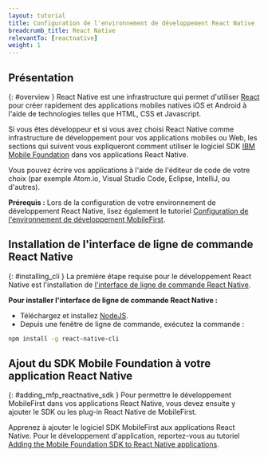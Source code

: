```yaml
---
layout: tutorial
title: Configuration de l'environnement de développement React Native
breadcrumb_title: React Native
relevantTo: [reactnative]
weight: 1
---
```

<!-- NLS_CHARSET=UTF-8 -->
## Présentation
{: #overview }
React Native est une infrastructure qui permet d'utiliser [React](https://reactjs.org/) pour créer rapidement des applications mobiles natives iOS et Android à l'aide de technologies telles que HTML, CSS et Javascript.

Si vous êtes développeur et si vous avez choisi React Native comme infrastructure de développement pour vos applications mobiles ou Web, les sections qui suivent vous expliqueront comment utiliser le logiciel SDK [IBM Mobile Foundation](http://mobilefirstplatform.ibmcloud.com) dans vos applications React Native.

Vous pouvez écrire vos applications à l'aide de l'éditeur de code de votre choix (par exemple Atom.io, Visual Studio Code, Eclipse, IntelliJ, ou d'autres).

**Prérequis :** Lors de la configuration de votre environnement de développement React Native, lisez également le tutoriel [Configuration de l'environnement de développement MobileFirst](https://mobilefirstplatform.ibmcloud.com/tutorials/en/foundation/8.0/installation-configuration/development/mobilefirst).

## Installation de l'interface de ligne de commande React Native
{: #installing_cli }
La première étape requise pour le développement React Native est l'installation de [l'interface de ligne de commande React Native](https://facebook.github.io/react-native/docs/getting-started.html).

**Pour installer l'interface de ligne de commande React Native :**

* Téléchargez et installez [NodeJS](https://nodejs.org/en/).
* Depuis une fenêtre de ligne de commande, exécutez la commande :
```bash
npm install -g react-native-cli
```

## Ajout du SDK Mobile Foundation à votre application React Native
{: #adding_mfp_reactnative_sdk }
Pour permettre le développement MobileFirst dans vos applications React Native, vous devez ensuite y ajouter le SDK ou les plug-in React Native de MobileFirst.

Apprenez à ajouter le logiciel SDK MobileFirst aux applications React Native.
Pour le développement d'application, reportez-vous au tutoriel [Adding the Mobile Foundation SDK to React Native applications]({{site.baseurl}}/tutorials/en/foundation/8.0/application-development/sdk/reactnative).
